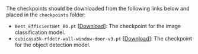 The checkpoints should be downloaded from the following links below and placed in the `checkpoints` folder:

- `Best_EfficientNet_B0.pt` [[Download](https://drive.google.com/file/d/1oyJfknmaAk0TNeMetndZbKtsiMjSvcVr/view?usp=sharing)]: The checkpoint for the image classification model.
- `cubicasa5k-rfdetr-wall-window-door-v3.pt` [[Download](https://drive.google.com/file/d/1ZzSI1BGaTm5I09qQOur3rb-YB75tJunq/view?usp=sharing)]: The checkpoint for the object detection model.
